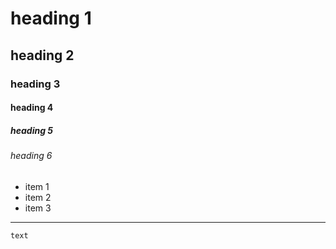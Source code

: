 # heading 1
## heading 2
### heading 3
#### heading 4
##### heading 5
###### heading 6

- item 1
- item 2
- item 3

----

```
text
```
